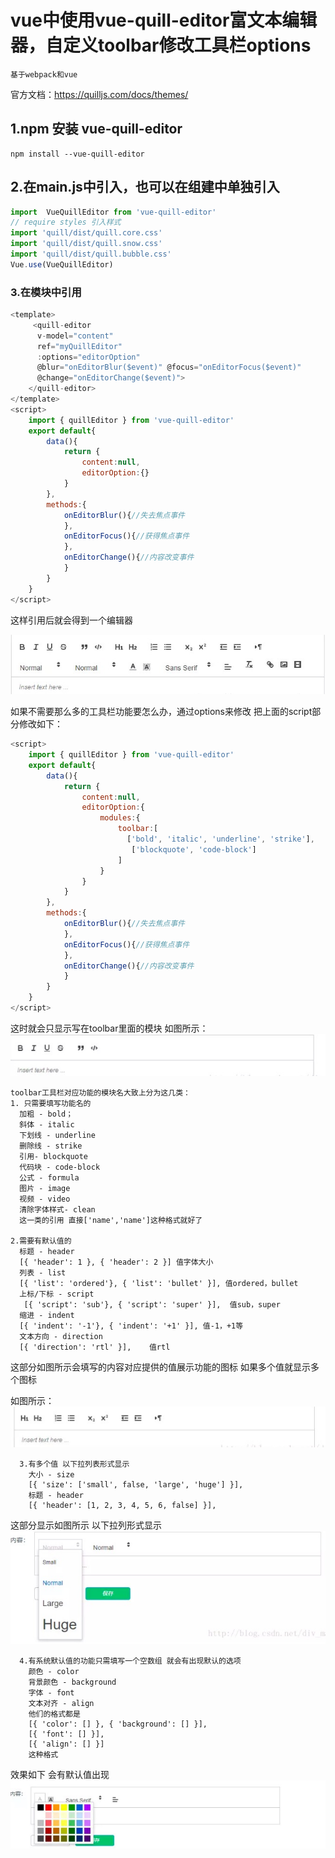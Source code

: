 # vue中使用vue-quill-editor富文本编辑器，自定义toolbar修改工具栏options
    基于webpack和vue
官方文档：https://quilljs.com/docs/themes/

## 1.npm 安装 vue-quill-editor
    npm install --vue-quill-editor

## 2.在main.js中引入，也可以在组建中单独引入
```JavaScript
import  VueQuillEditor from 'vue-quill-editor'
// require styles 引入样式
import 'quill/dist/quill.core.css'
import 'quill/dist/quill.snow.css'
import 'quill/dist/quill.bubble.css'
Vue.use(VueQuillEditor)
```
### 3.在模块中引用
```JavaScript
<template>
     <quill-editor 
      v-model="content" 
      ref="myQuillEditor" 
      :options="editorOption" 
      @blur="onEditorBlur($event)" @focus="onEditorFocus($event)"
      @change="onEditorChange($event)">
    </quill-editor>
</template> 
<script>
    import { quillEditor } from 'vue-quill-editor'
    export default{
        data(){
            return {
                content:null,
                editorOption:{}
            }
        },
        methods:{
            onEditorBlur(){//失去焦点事件
            },
            onEditorFocus(){//获得焦点事件
            },
            onEditorChange(){//内容改变事件
            }
        }
    }
</script>   
```
这样引用后就会得到一个编辑器

![Image text](https://raw.githubusercontent.com/rainyGLC/gitPress/master/images/vueQuill.png)

如果不需要那么多的工具栏功能要怎么办，通过options来修改
把上面的script部分修改如下：
```JavaScript
<script>
    import { quillEditor } from 'vue-quill-editor'
    export default{
        data(){
            return {
                content:null,
                editorOption:{
                    modules:{
                        toolbar:[
                          ['bold', 'italic', 'underline', 'strike'],        // toggled buttons
                           ['blockquote', 'code-block']
                        ]
                    }
                }
            }
        },
        methods:{
            onEditorBlur(){//失去焦点事件
            },
            onEditorFocus(){//获得焦点事件
            },
            onEditorChange(){//内容改变事件
            }
        }
    }
</script>   

```
这时就会只显示写在toolbar里面的模块
如图所示：
![Image text](https://raw.githubusercontent.com/rainyGLC/gitPress/master/images/vueQuill2.png)

    toolbar工具栏对应功能的模块名大致上分为这几类：
    1. 只需要填写功能名的
      加粗 - bold；
      斜体 - italic
      下划线 - underline
      删除线 - strike
      引用- blockquote
      代码块 - code-block
      公式 - formula
      图片 - image
      视频 - video
      清除字体样式- clean
      这一类的引用 直接['name','name']这种格式就好了

    2.需要有默认值的
      标题 - header  
      [{ 'header': 1 }, { 'header': 2 }] 值字体大小
      列表 - list 
      [{ 'list': 'ordered'}, { 'list': 'bullet' }], 值ordered，bullet
      上标/下标 - script 
       [{ 'script': 'sub'}, { 'script': 'super' }],  值sub，super
      缩进 - indent
      [{ 'indent': '-1'}, { 'indent': '+1' }], 值-1，+1等
      文本方向 - direction
      [{ 'direction': 'rtl' }],    值rtl

这部分如图所示会填写的内容对应提供的值展示功能的图标 如果多个值就显示多个图标

如图所示：
![Image text](https://raw.githubusercontent.com/rainyGLC/gitPress/master/images/vueQuill3.png)

      3.有多个值 以下拉列表形式显示
        大小 - size
        [{ 'size': ['small', false, 'large', 'huge'] }],  
        标题 - header
        [{ 'header': [1, 2, 3, 4, 5, 6, false] }],
这部分显示如图所示 以下拉列形式显示
![Image text](https://raw.githubusercontent.com/rainyGLC/gitPress/master/images/vue-quill4.png)

      4.有系统默认值的功能只需填写一个空数组 就会有出现默认的选项
        颜色 - color
        背景颜色 - background
        字体 - font
        文本对齐 - align
        他们的格式都是
        [{ 'color': [] }, { 'background': [] }], 
        [{ 'font': [] }],
        [{ 'align': [] }]
        这种格式

效果如下 会有默认值出现
![Image text](https://raw.githubusercontent.com/rainyGLC/gitPress/master/images/vueQuil5.png)